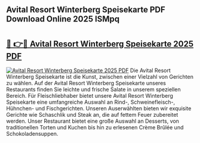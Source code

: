 ## Avital Resort Winterberg Speisekarte PDF Download Online 2025 lSMpq

# <h2><a href="http://gcdpwpe.nevu.top/?p=Avital+Resort+Winterberg+Speisekarte">🔗 👉🔴 Avital Resort Winterberg Speisekarte 2025 PDF</a></h2>

[![Avital Resort Winterberg Speisekarte 2025 PDF](https://i.imgur.com/dBaPXMq.png)](http://gcdpwpe.nevu.top/?p=Avital+Resort+Winterberg+Speisekarte)
Die Avital Resort Winterberg Speisekarte ist die Kunst, zwischen einer Vielzahl von Gerichten zu wählen. Auf der Avital Resort Winterberg Speisekarte unseres Restaurants finden Sie leichte und frische Salate in unserem speziellen Bereich. Für Fleischliebhaber bietet unsere Avital Resort Winterberg Speisekarte eine umfangreiche Auswahl an Rind-, Schweinefleisch-, Hühnchen- und Fischgerichten. Unseren Auserwählten bieten wir exquisite Gerichte wie Schaschlik und Steak an, die auf fettem Feuer zubereitet werden. Unser Restaurant bietet eine große Auswahl an Desserts, von traditionellen Torten und Kuchen bis hin zu erlesenen Crème Brûlée und Schokoladensuppen.
